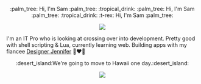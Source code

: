 
<!--
**kontraux/kontraux** is a ✨ _special_ ✨ repository because its `README.md` (this file) appears on your GitHub profile.

Here are some ideas to get you started:

- 🔭 I’m currently working on ...
- 🌱 I’m currently learning ...
- 👯 I’m looking to collaborate on ...
- 🤔 I’m looking for help with ...
- 💬 Ask me about ...
- 📫 How to reach me: ...
- 😄 Pronouns: ...
- ⚡ Fun fact: ...
-->

<p align="center">
:palm_tree: Hi, I'm Sam :palm_tree: :tropical_drink: :palm_tree: Hi, I'm Sam :palm_tree: :tropical_drink: :t-rex: Hi, I'm Sam :palm_tree:
</p>

<p align="center">
  <img src="https://github-readme-stats.vercel.app/api/top-langs/?username=kontraux&theme=dark&show_icons=true&hide=html,css&hide_border=false&layout=compact">
</p>

I'm an IT Pro who is looking at crossing over into development. Pretty good with shell scripting & Lua, currently learning web.
Building apps with my fiancee [Designer Jennifer](https://github.com/DesignerJennifer/) :couple_with_heart_woman_man:

<p align="center">:desert_island:We're going to move to Hawaii one day.:desert_island:</p>

<p align="center">
<img src="https://github-readme-streak-stats.herokuapp.com/?user=kontraux&theme=dark&hide_border=false">
</p>

